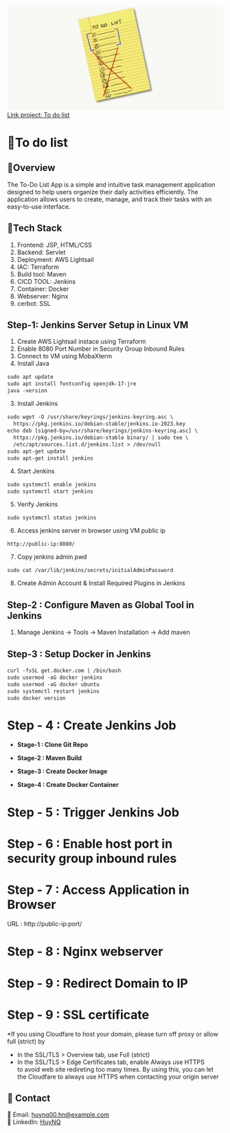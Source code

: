 
![Project Screenshot](src/main/webapp/images/readme.png) <br>
[Link project: To do list](https://todolist.huynq.site/Todolist)
# 📖To do list



## 🚀Overview
The To-Do List App is a simple and intuitive task management application designed to help users organize their daily activities efficiently. The application allows users to create, manage, and track their tasks with an easy-to-use interface.

##  🔧Tech Stack

1. Frontend: JSP, HTML/CSS
2. Backend: Servlet
4. Deployment: AWS Lightsail
5. IAC: Terraform
6. Build tool: Maven
7. CICD TOOL: Jenkins 
8. Container: Docker
9. Webserver: Nginx
10. cerbot: SSL 

## Step-1: Jenkins Server Setup in Linux VM #
1) Create AWS Lightsail instace using Terraform
2) Enable 8080 Port Number in Security Group Inbound Rules
3) Connect to VM using MobaXterm
4) Install Java

```
sudo apt update
sudo apt install fontconfig openjdk-17-jre
java -version
```

3) Install Jenkins
```
sudo wget -O /usr/share/keyrings/jenkins-keyring.asc \
  https://pkg.jenkins.io/debian-stable/jenkins.io-2023.key
echo deb [signed-by=/usr/share/keyrings/jenkins-keyring.asc] \
  https://pkg.jenkins.io/debian-stable binary/ | sudo tee \
  /etc/apt/sources.list.d/jenkins.list > /dev/null
sudo apt-get update
sudo apt-get install jenkins
```
4) Start Jenkins

```
sudo systemctl enable jenkins
sudo systemctl start jenkins
```

5) Verify Jenkins

```
sudo systemctl status jenkins
```
	
6) Access jenkins server in browser using VM public ip

```
http://public-ip:8080/

```

7) Copy jenkins admin pwd

```
sudo cat /var/lib/jenkins/secrets/initialAdminPassword
```
	   
8) Create Admin Account & Install Required Plugins in Jenkins

## Step-2 : Configure Maven as Global Tool in Jenkins ##

1) Manage Jenkins -> Tools -> Maven Installation -> Add maven <br/>

## Step-3 : Setup Docker in Jenkins ##
```
curl -fsSL get.docker.com | /bin/bash
sudo usermod -aG docker jenkins
sudo usermod -aG docker ubuntu
sudo systemctl restart jenkins
sudo docker version
```

# Step - 4 : Create Jenkins Job #

- **Stage-1 : Clone Git Repo** <br/> 

- **Stage-2 : Maven Build** <br/>

- **Stage-3 : Create Docker Image** <br/>


- **Stage-4 : Create Docker Container** <br/>
	
# Step - 5 : Trigger Jenkins Job #

# Step - 6 : Enable host port in security group inbound rules #

# Step - 7 : Access Application in Browser #

URL : http://public-ip:port/
	

# Step - 8 : Nginx webserver #

# Step - 9 : Redirect Domain to IP #

# Step - 9 : SSL certificate #
*If you using Cloudfare to host your domain, please turn off proxy or allow full (strict) by 
- In the SSL/TLS > Overview tab, use Full (strict)
- In the SSL/TLS > Edge Certificates tab, enable Always use HTTPS <br>
to avoid web site redireting too many times. By using this, you can let the Cloudfare to always use HTTPS when contacting your origin server

## 📧 Contact
📩 Email: huynq00.hn@example.com  
💼 LinkedIn: [HuyNQ](www.linkedin.com/in/huyquang46/)  
